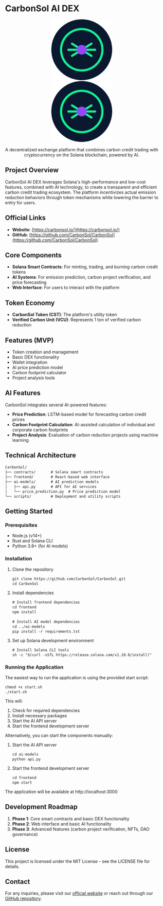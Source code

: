 # CarbonSol AI DEX

<div align="center">
  <img src="assets/logo.svg" alt="CarbonSol Logo" width="200" height="200">
</div>

<!-- Alternative display method if the SVG above doesn't render correctly -->
<div align="center">
  <a href="https://carbonsol.io">
    <picture>
      <source media="(prefers-color-scheme: dark)" srcset="assets/logo.svg">
      <source media="(prefers-color-scheme: light)" srcset="assets/logo.svg">
      <img alt="CarbonSol Logo" src="assets/logo.svg" width="200" height="200">
    </picture>
  </a>
</div>

<p align="center">
  A decentralized exchange platform that combines carbon credit trading with cryptocurrency on the Solana blockchain, powered by AI.
</p>

## Project Overview

CarbonSol AI DEX leverages Solana's high-performance and low-cost features, combined with AI technology, to create a transparent and efficient carbon credit trading ecosystem. The platform incentivizes actual emission reduction behaviors through token mechanisms while lowering the barrier to entry for users.

## Official Links

- **Website**: [https://carbonsol.io/](https://carbonsol.io/)
- **GitHub**: [https://github.com/CarbonSol/CarbonSol](https://github.com/CarbonSol/CarbonSol)

## Core Components

- **Solana Smart Contracts**: For minting, trading, and burning carbon credit tokens
- **AI Systems**: For emission prediction, carbon project verification, and price forecasting
- **Web Interface**: For users to interact with the platform

## Token Economy

- **CarbonSol Token (CST)**: The platform's utility token
- **Verified Carbon Unit (VCU)**: Represents 1 ton of verified carbon reduction

## Features (MVP)

- Token creation and management
- Basic DEX functionality
- Wallet integration
- AI price prediction model
- Carbon footprint calculator
- Project analysis tools

## AI Features

CarbonSol integrates several AI-powered features:

- **Price Prediction**: LSTM-based model for forecasting carbon credit prices
- **Carbon Footprint Calculation**: AI-assisted calculation of individual and corporate carbon footprints
- **Project Analysis**: Evaluation of carbon reduction projects using machine learning

## Technical Architecture

```
CarbonSol/
├── contracts/       # Solana smart contracts
├── frontend/        # React-based web interface
├── ai-models/       # AI prediction models
│   ├── api.py       # API for AI services
│   └── price_prediction.py  # Price prediction model
└── scripts/         # Deployment and utility scripts
```

## Getting Started

### Prerequisites

- Node.js (v14+)
- Rust and Solana CLI
- Python 3.8+ (for AI models)

### Installation

1. Clone the repository
   ```
   git clone https://github.com/CarbonSol/CarbonSol.git
   cd CarbonSol
   ```

2. Install dependencies
   ```
   # Install frontend dependencies
   cd frontend
   npm install
   
   # Install AI model dependencies
   cd ../ai-models
   pip install -r requirements.txt
   ```

3. Set up Solana development environment
   ```
   # Install Solana CLI tools
   sh -c "$(curl -sSfL https://release.solana.com/v1.10.0/install)"
   ```

### Running the Application

The easiest way to run the application is using the provided start script:

```
chmod +x start.sh
./start.sh
```

This will:
1. Check for required dependencies
2. Install necessary packages
3. Start the AI API server
4. Start the frontend development server

Alternatively, you can start the components manually:

1. Start the AI API server
   ```
   cd ai-models
   python api.py
   ```

2. Start the frontend development server
   ```
   cd frontend
   npm start
   ```

The application will be available at http://localhost:3000

## Development Roadmap

1. **Phase 1**: Core smart contracts and basic DEX functionality
2. **Phase 2**: Web interface and basic AI functionality
3. **Phase 3**: Advanced features (carbon project verification, NFTs, DAO governance)

## License

This project is licensed under the MIT License - see the LICENSE file for details.

## Contact

For any inquiries, please visit our [official website](https://carbonsol.io/) or reach out through our [GitHub repository](https://github.com/CarbonSol/CarbonSol). 